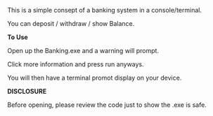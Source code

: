 This is a simple consept of a banking system in a console/terminal.

You can deposit / withdraw / show Balance.

**To Use**

Open up the Banking.exe and a warning will prompt.

Click more information and press run anyways.

You will then have a terminal promot display on your device.

**DISCLOSURE**

Before opening, please review the code just to show the .exe is safe.
